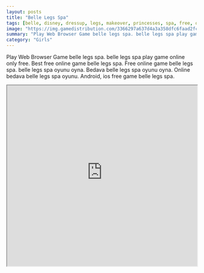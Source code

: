 ```yaml
---
layout: posts
title: "Belle Legs Spa"
tags: [belle, disney, dressup, legs, makeover, princesses, spa, free, online, games, oyna, game, free, games, play, play, games]
image: "https://img.gamedistribution.com/3366297a637d4a3a358dfc6faad2fcf5.jpg"
summary: "Play Web Browser Game belle legs spa. belle legs spa play game online only free. Best free online game belle legs spa. Free online game belle legs spa. belle legs spa oyunu oyna. Bedava belle legs spa oyunu oyna. Online bedava belle legs spa oyunu. Android, ios free game belle legs spa."
category: "Girls"
---
```


Play Web Browser Game belle legs spa. belle legs spa play game online only free. Best free online game belle legs spa. Free online game belle legs spa. belle legs spa oyunu oyna. Bedava belle legs spa oyunu oyna. Online bedava belle legs spa oyunu. Android, ios free game belle legs spa.

<iframe width="100%" height="480px;" src="https://flash.gamedistribution.com?game=3366297a637d4a3a358dfc6faad2fcf5"></iframe>